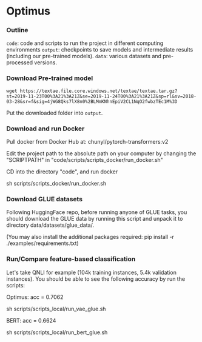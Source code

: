 # Optimus



### Outline

`code`: code and scripts to run the project in different computing environments
`output`: checkpoints to save models and intermediate results (including our pre-trained models).
`data`: various datasets and pre-processed versions.


### Download Pre-trained model

```
wget https://textae.file.core.windows.net/textae/textae.tar.gz?st=2019-11-23T00%3A21%3A21Z&se=2019-11-24T00%3A21%3A21Z&sp=rl&sv=2018-03-28&sr=f&sig=4jWG8Qks7lX8n0%2BLMmKNhnEpiV2CL1NqO2fwbzTEc1M%3D
```

Put the downloaded folder into `output`.

### Download and run Docker

Pull docker from Docker Hub at: chunyl/pytorch-transformers:v2

Edit the project path to the absolute path on your computer by changing the "SCRIPTPATH" in "code/scripts/scripts_docker/run_docker.sh"

CD into the directory "code", and run docker

 sh scripts/scripts_docker/run_docker.sh

### Download GLUE datasets

Following HuggingFace repo, before running anyone of GLUE tasks, you should download the GLUE data by running this script and unpack it to directory data/datasets/glue_data/.

(You may also install the additional packages required: pip install -r ./examples/requirements.txt)

### Run/Compare feature-based classification

Let's take QNLI for example (104k training instances, 5.4k validation instances). You should be able to see the following accuracy by run the scripts:
 
Optimus: acc = 0.7062

 sh scripts/scripts_local/run_vae_glue.sh

BERT: acc = 0.6624

 sh scripts/scripts_local/run_bert_glue.sh


